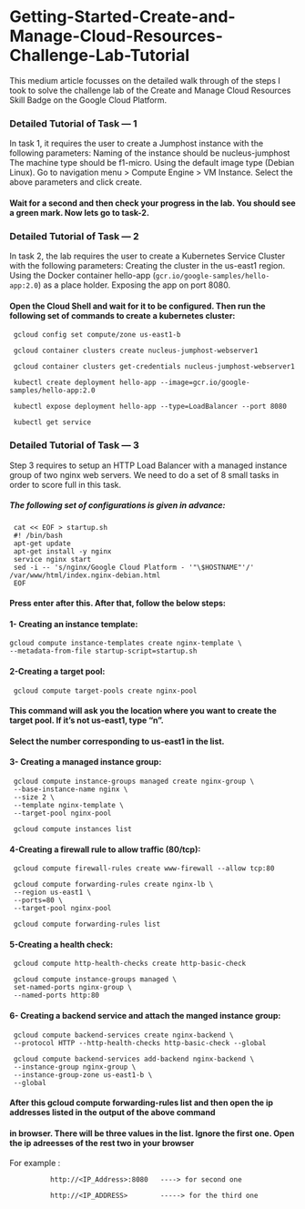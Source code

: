 # Getting-Started-Create-and-Manage-Cloud-Resources-Challenge-Lab-Tutorial
This medium article focusses on the detailed walk through of the steps I took to solve the challenge lab of the Create and Manage Cloud Resources Skill Badge on the Google Cloud Platform.


### Detailed Tutorial of Task — 1
In task 1, it requires the user to create a Jumphost instance with the following parameters:
Naming of the instance should be nucleus-jumphost
The machine type should be f1-micro.
Using the default image type (Debian Linux).
Go to navigation menu > Compute Engine > VM Instance.
Select the above parameters and click create.
#### Wait for a second and then check your progress in the lab. You should see a green mark. Now lets go to task-2.

### Detailed Tutorial of Task — 2
In task 2, the lab requires the user to create a Kubernetes Service Cluster with the following parameters:
Creating the cluster in the us-east1 region.
Using the Docker container hello-app (`gcr.io/google-samples/hello-app:2.0`) as a place holder.
Exposing the app on port 8080.

#### Open the Cloud Shell and wait for it to be configured. Then run the following set of commands to create a kubernetes cluster:


     gcloud config set compute/zone us-east1-b

     gcloud container clusters create nucleus-jumphost-webserver1

     gcloud container clusters get-credentials nucleus-jumphost-webserver1

     kubectl create deployment hello-app --image=gcr.io/google-samples/hello-app:2.0

     kubectl expose deployment hello-app --type=LoadBalancer --port 8080

     kubectl get service


### Detailed Tutorial of Task — 3
Step 3 requires to setup an HTTP Load Balancer with a managed instance group of two nginx web servers. We need to do a set of 8 small tasks in order to score full in this task. 
##### The following set of configurations is given in advance:

     cat << EOF > startup.sh
     #! /bin/bash
     apt-get update
     apt-get install -y nginx
     service nginx start
     sed -i -- 's/nginx/Google Cloud Platform - '"\$HOSTNAME"'/' /var/www/html/index.nginx-debian.html
     EOF
#### Press enter after this. After that, follow the below steps:

#### 1- Creating an instance template:
    gcloud compute instance-templates create nginx-template \
    --metadata-from-file startup-script=startup.sh

#### 2-Creating a target pool:
     gcloud compute target-pools create nginx-pool

#### This command will ask you the location where you want to create the target pool. If it’s not us-east1, type “n”.
#### Select the number corresponding to us-east1 in the list.

#### 3-  Creating a managed instance group:
     gcloud compute instance-groups managed create nginx-group \
     --base-instance-name nginx \
     --size 2 \
     --template nginx-template \
     --target-pool nginx-pool

     gcloud compute instances list

#### 4-Creating a firewall rule to allow traffic (80/tcp):

     gcloud compute firewall-rules create www-firewall --allow tcp:80

     gcloud compute forwarding-rules create nginx-lb \
     --region us-east1 \
     --ports=80 \
     --target-pool nginx-pool

     gcloud compute forwarding-rules list

#### 5-Creating a health check:
     gcloud compute http-health-checks create http-basic-check

     gcloud compute instance-groups managed \
     set-named-ports nginx-group \
     --named-ports http:80

#### 6- Creating a backend service and attach the manged instance group:

     gcloud compute backend-services create nginx-backend \
     --protocol HTTP --http-health-checks http-basic-check --global

     gcloud compute backend-services add-backend nginx-backend \
     --instance-group nginx-group \
     --instance-group-zone us-east1-b \
     --global




#### After this gcloud compute forwarding-rules list and then open the ip addresses listed in the output of the above command 
#### in browser. There will be three values in the list. Ignore the first one. Open the ip adreesses of the rest two in your browser 
For example : 

              http://<IP_Address>:8080   ----> for second one

              http://<IP_ADDRESS>        -----> for the third one



